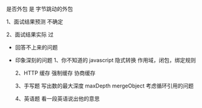 是否外包
是
字节跳动的外包

1、面试结果预测
不确定

2、面试结果实际
过

- 回答不上来的问题

- 印象深刻的问题
  1、你不知道的 javascript
  隐式转换
  作用域，闭包，绑定规则

  2、HTTP 缓存
  强制缓存
  协商缓存

  3、手写题
  写出数的最大深度 maxDepth
  mergeObject 考虑循环引用的问题

  4、英语题
  看一段英语说出他的意思
